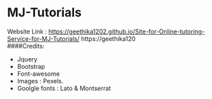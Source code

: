 # MJ-Tutorials
Website Link : https://geethika1202.github.io/Site-for-Online-tutoring-Service-for-MJ-Tutorials/
https://geethika120
<br>
####Credits:
- Jquery
- Bootstrap
- Font-awesome
- Images : Pexels.
- Goolgle fonts : Lato & Montserrat
